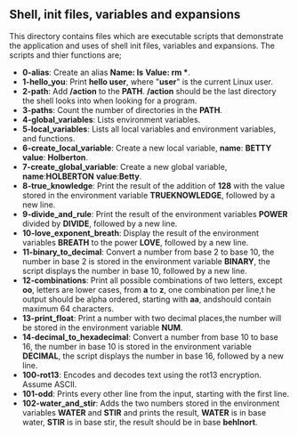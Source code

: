 ## Shell, init files, variables and expansions
This directory contains files which are executable scripts that demonstrate the application and uses of shell init files, variables and expansions. The scripts and thier functions are;
- __0-alias__: Create an alias __Name: ls__ __Value: rm *__.
- __1-hello_you__: Print __hello user__, where "__user__" is the current Linux user.
- __2-path__: Add __/action__ to the __PATH__. __/action__ should be the last directory the shell looks into when looking for a program.
- __3-paths__: Count the number of directories in the __PATH__.
- __4-global_variables__: Lists environment variables.
- __5-local_variables__:  Lists all local variables and environment variables, and functions.
- __6-create_local_variable__: Create a new local variable, __name__: __BETTY__ __value__: __Holberton__.
- __7-create_global_variable__: Create a new global variable, __name__:__HOLBERTON__
__value__:__Betty__.
- __8-true_knowledge__: Print the result of the addition of __128__ with the value stored in the environment variable __TRUEKNOWLEDGE__, followed by a new line.
- __9-divide_and_rule__: Print the result of the environment variables __POWER__ divided by __DIVIDE__, followed by a new line.
- __10-love_exponent_breath__: Display the result of the environment variables __BREATH__ to the power __LOVE__, followed by a new line.
- __11-binary_to_decimal__:  Convert a number from base 2 to base 10, the number in base 2 is stored in the environment variable __BINARY__, the script displays the number in base 10, followed by a new line.
- __12-combinations__:  Print all possible combinations of two letters, except __oo__, letters are lower cases, from __a__ to __z__, one combination per line,t he output should be alpha ordered, starting with __aa__, andshould contain maximum 64 characters.
- __13-print_float__: Print a number with two decimal places,the number will be stored in the environment variable __NUM__.
- __14-decimal_to_hexadecimal__:  Convert a number from base 10 to base 16, the number in base 10 is stored in the environment variable __DECIMAL__, the script displays the number in base 16, followed by a new line.
- __100-rot13__:  Encodes and decodes text using the rot13 encryption. Assume ASCII.
- __101-odd__: Prints every other line from the input, starting with the first line.
- __102-water_and_stir__: Adds the two numbers stored in the environment variables __WATER__ and __STIR__ and prints the result, __WATER__ is in base water, __STIR__ is in base stir, the result should be in base __behlnort__.